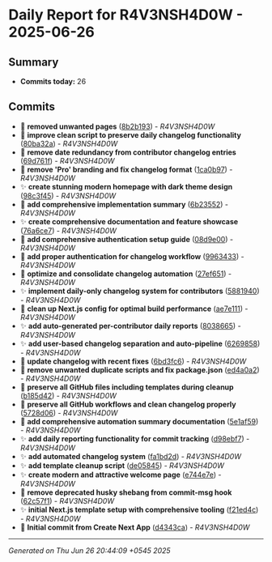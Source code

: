 # Daily Report for R4V3NSH4D0W - 2025-06-26

## Summary

- **Commits today:** 26

## Commits

- 🐛 **removed unwanted pages** ([8b2b193](../../commit/8b2b193)) - _R4V3NSH4D0W_
- 🐛 **improve clean script to preserve daily changelog functionality** ([80ba32a](../../commit/80ba32a)) - _R4V3NSH4D0W_
- 🐛 **remove date redundancy from contributor changelog entries** ([69d761f](../../commit/69d761f)) - _R4V3NSH4D0W_
- 🔧 **remove 'Pro' branding and fix changelog format** ([1ca0b97](../../commit/1ca0b97)) - _R4V3NSH4D0W_
- ✨ **create stunning modern homepage with dark theme design** ([98c3f45](../../commit/98c3f45)) - _R4V3NSH4D0W_
- 🔧 **add comprehensive implementation summary** ([6b23552](../../commit/6b23552)) - _R4V3NSH4D0W_
- ✨ **create comprehensive documentation and feature showcase** ([76a6ce7](../../commit/76a6ce7)) - _R4V3NSH4D0W_
- 🔧 **add comprehensive authentication setup guide** ([08d9e00](../../commit/08d9e00)) - _R4V3NSH4D0W_
- 🐛 **add proper authentication for changelog workflow** ([9963433](../../commit/9963433)) - _R4V3NSH4D0W_
- 🔧 **optimize and consolidate changelog automation** ([27ef651](../../commit/27ef651)) - _R4V3NSH4D0W_
- ✨ **implement daily-only changelog system for contributors** ([5881940](../../commit/5881940)) - _R4V3NSH4D0W_
- 🐛 **clean up Next.js config for optimal build performance** ([ae7e111](../../commit/ae7e111)) - _R4V3NSH4D0W_
- ✨ **add auto-generated per-contributor daily reports** ([8038665](../../commit/8038665)) - _R4V3NSH4D0W_
- ✨ **add user-based changelog separation and auto-pipeline** ([6269858](../../commit/6269858)) - _R4V3NSH4D0W_
- 🔧 **update changelog with recent fixes** ([6bd3fc6](../../commit/6bd3fc6)) - _R4V3NSH4D0W_
- 🔧 **remove unwanted duplicate scripts and fix package.json** ([ed4a0a2](../../commit/ed4a0a2)) - _R4V3NSH4D0W_
- 🐛 **preserve all GitHub files including templates during cleanup** ([b185d42](../../commit/b185d42)) - _R4V3NSH4D0W_
- 🐛 **preserve all GitHub workflows and clean changelog properly** ([5728d06](../../commit/5728d06)) - _R4V3NSH4D0W_
- 🔧 **add comprehensive automation summary documentation** ([5e1af59](../../commit/5e1af59)) - _R4V3NSH4D0W_
- ✨ **add daily reporting functionality for commit tracking** ([d98ebf7](../../commit/d98ebf7)) - _R4V3NSH4D0W_
- ✨ **add automated changelog system** ([fa1bd2d](../../commit/fa1bd2d)) - _R4V3NSH4D0W_
- ✨ **add template cleanup script** ([de05845](../../commit/de05845)) - _R4V3NSH4D0W_
- ✨ **create modern and attractive welcome page** ([e744e7e](../../commit/e744e7e)) - _R4V3NSH4D0W_
- 🐛 **remove deprecated husky shebang from commit-msg hook** ([62c57f1](../../commit/62c57f1)) - _R4V3NSH4D0W_
- ✨ **initial Next.js template setup with comprehensive tooling** ([f21ed4c](../../commit/f21ed4c)) - _R4V3NSH4D0W_
- 🔧 **Initial commit from Create Next App** ([d4343ca](../../commit/d4343ca)) - _R4V3NSH4D0W_

---

_Generated on Thu Jun 26 20:44:09 +0545 2025_
